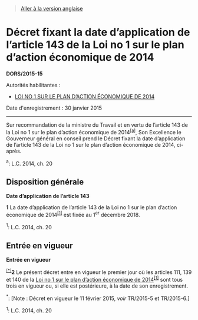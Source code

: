 > [Aller à la version anglaise](/en/Regulations/Statutory%20Orders%20and%20Regulations/2015/15.md)

# Décret fixant la date d’application de l’article 143 de la Loi no 1 sur le plan d’action économique de 2014

**DORS/2015-15**

Autorités habilitantes : 
- [LOI NO 1 SUR LE PLAN D’ACTION ÉCONOMIQUE DE 2014](/fr/Lois/Lois%20du%20Canada/2014/ch.%2020.md)

Date d'enregistrement : 30 janvier 2015

----------

Sur recommandation de la ministre du Travail et en vertu de l’article 143 de la Loi no 1 sur le plan d’action économique de 2014<sup><a href='#nbp_a'>[a]</a></sup>, Son Excellence le Gouverneur général en conseil prend le Décret fixant la date d’application de l’article 143 de la Loi no 1 sur le plan d’action économique de 2014, ci-après.

<a name='nbp_a'><sup>a</sup></a>: L.C. 2014, ch. 20<br />




## Disposition générale



**Date d’application de l’article 143**

**1** La date d’application de l’article 143 de la Loi no 1 sur le plan d’action économique de 2014<sup><a href='#nbp_1'>[1]</a></sup> est fixée au 1<sup>er</sup> décembre 2018.

<a name='nbp_1'><sup>1</sup></a>: L.C. 2014, ch. 20<br />




## Entrée en vigueur



**Entrée en vigueur**

<sup><a href='#fn_Ind4F9F_hq_15204'>[*]</a></sup>**2** Le présent décret entre en vigueur le premier jour où les articles 111, 139 et 140 de la [Loi no 1 sur le plan d’action économique de 2014](/fr/Lois/Lois%20du%20Canada/2014/ch.%2020.md)<sup><a href='#fn_IndDB3D_hq_15248'>[1]</a></sup> sont tous trois en vigueur ou, si elle est postérieure, à la date de son enregistrement.

<a name='fn_Ind4F9F_hq_15204'><sup>*</sup></a>: [Note : Décret en vigueur le 11 février 2015, *voir* TR/2015-5 et TR/2015-6.]<br />

<a name='fn_IndDB3D_hq_15248'><sup>1</sup></a>: L.C. 2014, ch. 20<br />


